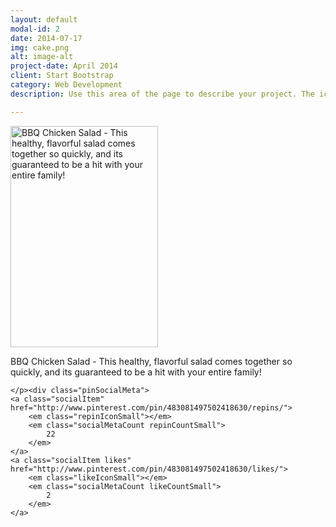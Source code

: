 ```yaml
---
layout: default
modal-id: 2
date: 2014-07-17
img: cake.png
alt: image-alt
project-date: April 2014
client: Start Bootstrap
category: Web Development
description: Use this area of the page to describe your project. The icon above is part of a free icon set by <a href="https://sellfy.com/p/8Q9P/jV3VZ/">Flat Icons</a>. On their website, you can download their free set with 16 icons, or you can purchase the entire set with 146 icons for only $12!

---
```


<img src="./Pinterest_files/439ced957a67691f5ab9a4c422614aa7.jpg" class="pinImg fullBleed noFade" style="height:354px;width:236px;" alt="BBQ Chicken Salad - This healthy, flavorful salad comes together so quickly, and its guaranteed to be a hit with your entire family!">

<div class="pinMeta ">
	<p class="pinDescription">BBQ Chicken Salad - This healthy, flavorful salad comes together so quickly, and its guaranteed to be a hit with your entire family!
		
		
		
	</p><div class="pinSocialMeta">
	<a class="socialItem" href="http://www.pinterest.com/pin/483081497502418630/repins/">
		<em class="repinIconSmall"></em>
		<em class="socialMetaCount repinCountSmall">
			22
		</em>
	</a>
	<a class="socialItem likes" href="http://www.pinterest.com/pin/483081497502418630/likes/">
		<em class="likeIconSmall"></em>
		<em class="socialMetaCount likeCountSmall">
			2
		</em>
	</a>
	
</div>
</div>